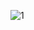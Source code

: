 ![1](https://github.com/Ivanna86Koval/node-1-js/assets/125496314/080aacbe-bee4-441e-9d59-c3b995ff53dd)
